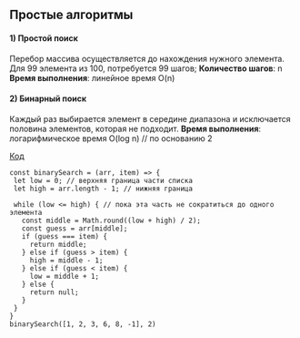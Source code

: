 ## Простые алгоритмы
#### 1) Простой поиск

Перебор массива осуществляется до нахождения нужного элемента.
Для 99 элемента из 100, потребуется 99 шагов;
**Количество шагов**: n
**Время выполнения**: линейное время O(n)

#### 2) Бинарный поиск

Каждый раз  выбирается элемент в середине диапазона и исключается половина элементов, которая не подходит.
**Время выполнения**: логарифмическое время O(log n) //  по основанию 2

[Код](https://repl.it/@NimfaMargo/binary-search)
```
const binarySearch = (arr, item) => {
 let low = 0; // верхняя граница части списка
 let high = arr.length - 1; // нижняя граница

 while (low <= high) { // пока эта часть не сократиться до одного элемента
   const middle = Math.round((low + high) / 2);
   const guess = arr[middle];
   if (guess === item) {
     return middle;
   } else if (guess > item) {
     high = middle - 1;
   } else if (guess < item) {
     low = middle + 1;
   } else {
     return null;
   }
 }
}
binarySearch([1, 2, 3, 6, 8, -1], 2)
```
